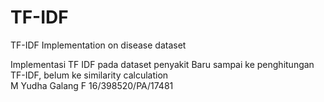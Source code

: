 # TF-IDF
TF-IDF Implementation on disease dataset

Implementasi TF IDF pada dataset penyakit
Baru sampai ke penghitungan TF-IDF, belum ke similarity calculation <br>
M Yudha Galang F
16/398520/PA/17481
